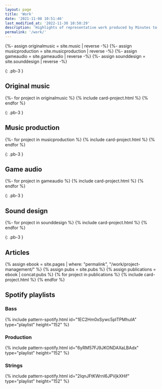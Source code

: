```yaml
---
layout: page
title: 'Work'
date: '2021-11-08 10:51:46'
last_modified_at: '2022-11-30 10:50:29'
description: 'Highlights of representative work produced by Minutes to Midnight.'
permalink: '/work/'
---
```

{%- assign originalmusic = site.music | reverse -%}
{%- assign musicproduction = site.musicproduction | reverse -%}
{%- assign gameaudio = site.gameaudio | reverse -%}
{%- assign sounddesign = site.sounddesign | reverse -%}

{: .pb-3 }
## Original music

{%- for project in originalmusic %}
{% include card-project.html %}
{% endfor %}

{: .pb-3 }
## Music production
  
{%- for project in musicproduction %}
{% include card-project.html %}
{% endfor %}

{: .pb-3 }
## Game audio

{%- for project in gameaudio %}
{% include card-project.html %}
{% endfor %}

{: .pb-3 }
## Sound design

{%- for project in sounddesign %}
{% include card-project.html %}
{% endfor %}

{: .pb-3 }
## Articles

{% assign ebook = site.pages | where: "permalink", "/work/project-management/" %}
{% assign pubs = site.pubs %}
{% assign publications = ebook | concat:pubs %}
{% for project in publications %}
{% include card-project.html %}
{% endfor %}

## Spotify playlists

### Bass

{% include pattern-spotify.html id="1EC2Hm0xSywc5pITPMhuIA" type="playlist" height="152" %}

### Production

{% include pattern-spotify.html id="6yRM57FJ9JKONDAXaLBAdx" type="playlist" height="152" %}

### Strings

{% include pattern-spotify.html id="2IqnJFtKWrnI6JPVjkXHif" type="playlist" height="152" %}